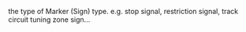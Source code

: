 the type of Marker (Sign) type. e.g. stop signal, restriction signal, track circuit tuning zone sign...
